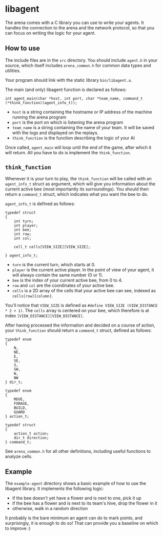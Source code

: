 libagent
========

The arena comes with a C library you can use to write your agents. It handles the connection to the arena and the network protocol, so that you can focus on writing the logic for your agent.

How to use
----------

The include files are in the `src` directory. You should include `agent.h` in your source, which itself includes `arena_common.h` for common data types and utilities.

Your program should link with the static library `bin/libagent.a`.

The main (and only) libagent function is declared as follows:

`int agent_main(char *host, int port, char *team_name, command_t (*think_function)(agent_info_t));`

- `host` is a string containing the hostname or IP address of the machine running the arena program
- `port` is the port on which is listening the arena program
- `team_name` is a string containing the name of your team. It will be saved with the logs and displayed on the replays.
- `think_function` is the function describing the logic of your AI

Once called, `agent_main` will loop until the end of the game, after which it will return. All you have to do is implement the `think_function`.

`think_function`
----------------

Whenever it is your turn to play, the `think_function` will be called with an `agent_info_t` struct as argument, which will give you information about the current active bee (most importantly its surroundings). You should then return a `command_t` struct, which indicates what you want the bee to do.

`agent_info_t` is defined as follows:

```
typedef struct
{
    int turn;
    int player;
    int bee;
    int row;
    int col;

    cell_t cells[VIEW_SIZE][VIEW_SIZE];

} agent_info_t;
```

- `turn` is the current turn, which starts at 0.
- `player` is the current active player. In the point of view of your agent, it will always contain the same number (0 or 1).
- `bee` is the index of your current active bee, from 0 to 4.
- `row` and `col` are the coordinates of your active bee.
- `cells` is a 2D array of the cells that your active bee can see, indexed as `cells[row][column]`.

You'll notice that `VIEW_SIZE` is defined as `#define VIEW_SIZE (VIEW_DISTANCE * 2 + 1)`. The `cells` array is centered on your bee, which therefore is at index `[VIEW_DISTANCE][VIEW_DISTANCE]`.

After having processed the information and decided on a course of action, your `think_function` should return a `command_t` struct, defined as follows:

```
typedef enum
{
    N,
    NE,
    E,
    SE,
    S,
    SW,
    W,
    NW
} dir_t;

typedef enum
{
    MOVE,
    FORAGE,
    BUILD,
    GUARD
} action_t;

typedef struct
{
    action_t action;
    dir_t direction;
} command_t;
```

See `arena_common.h` for all other definitions, including useful functions to analyze cells.

Example
-------

The `example-agent` directory shows a basic example of how to use the libagent library. It implements the following logic:

- if the bee doesn't yet have a flower and is next to one, pick it up
- if the bee has a flower and is next to its team's hive, drop the flower in it
- otherwise, walk in a random direction

It probably is the bare minimum an agent can do to mark points, and surprisingly, it is enough to do so! That can provide you a baseline on which to improve :)

